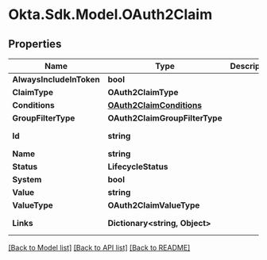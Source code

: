 # Okta.Sdk.Model.OAuth2Claim

## Properties

Name | Type | Description | Notes
------------ | ------------- | ------------- | -------------
**AlwaysIncludeInToken** | **bool** |  | [optional] 
**ClaimType** | **OAuth2ClaimType** |  | [optional] 
**Conditions** | [**OAuth2ClaimConditions**](OAuth2ClaimConditions.md) |  | [optional] 
**GroupFilterType** | **OAuth2ClaimGroupFilterType** |  | [optional] 
**Id** | **string** |  | [optional] [readonly] 
**Name** | **string** |  | [optional] 
**Status** | **LifecycleStatus** |  | [optional] 
**System** | **bool** |  | [optional] 
**Value** | **string** |  | [optional] 
**ValueType** | **OAuth2ClaimValueType** |  | [optional] 
**Links** | **Dictionary&lt;string, Object&gt;** |  | [optional] [readonly] 

[[Back to Model list]](../README.md#documentation-for-models) [[Back to API list]](../README.md#documentation-for-api-endpoints) [[Back to README]](../README.md)

